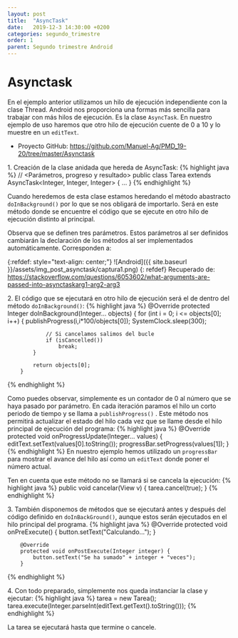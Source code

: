 ```yaml
---
layout: post
title:  "AsyncTask"
date:   2019-12-3 14:30:00 +0200
categories: segundo_trimestre
order: 1
parent: Segundo trimestre Android
---
```


# Asynctask

En el ejemplo anterior utilizamos un hilo de ejecución independiente con la clase Thread. Android nos proporciona una formas más sencilla para trabajar con más hilos de ejecución. Es la clase `AsyncTask`. En nuestro ejemplo de uso haremos que otro hilo de ejecución cuente de 0 a 10 y lo muestre en un `editText`.

* Proyecto GitHub: <https://github.com/Manuel-Ag/PMD_19-20/tree/master/Asynctask>

1\. Creación de la clase anidada que hereda de AsyncTask:
{% highlight java %}
    // <Parámetros, progreso y resultado>
    public class Tarea extends AsyncTask<Integer, Integer, Integer> {
        ...
    }
{% endhighlight %}

Cuando heredemos de esta clase estamos heredando el método abastracto `doInBackground()` por lo que se nos obligará de importarlo. Será en este método donde se encuentre el código que se ejecute en otro hilo de ejecución distinto al principal.

Observa que se definen tres parámetros. Estos parámetros al ser definidos cambiarán la declaración de los métodos al ser implementados automáticamente. Corresponden a:

{:refdef: style="text-align: center;"}
![Android]({{ site.baseurl }}/assets/img_post_asynctask/captura1.png)
{: refdef}
Recuperado de: <https://stackoverflow.com/questions/6053602/what-arguments-are-passed-into-asynctaskarg1-arg2-arg3>

2\. El código que se ejecutará en otro hilo de ejecución será el de dentro del método `doInBackground()`:
{% highlight java %}
        @Override
        protected Integer doInBackground(Integer... objects) {
            for (int i = 0; i <= objects[0]; i++) {
                publishProgress(i,i*100/objects[0]);
                SystemClock.sleep(300);

                // Si cancelamos salimos del bucle
                if (isCancelled())
                    break;
            }

            return objects[0];
        }
{% endhighlight %}

Como puedes observar, simplemente es un contador de 0 al número que se haya pasado por parámetro. En cada iteración paramos el hilo un corto periodo de tiempo y se llama a `publishProgress()` . Este método nos permitirá actualizar el estado del hilo cada vez que se llame desde el hilo principal de ejecución del programa:
{% highlight java %}
        @Override
        protected void onProgressUpdate(Integer... values) {
            editText.setText(values[0].toString());
            progressBar.setProgress(values[1]);
        }
{% endhighlight %}
En nuestro ejemplo hemos utilizado un `progressBar` para mostrar el avance del hilo así como un `editText` donde poner el número actual.


Ten en cuenta que este método no se llamará si se cancela la ejecución:
{% highlight java %}
    public void cancelar(View v) {
        tarea.cancel(true);
    }
{% endhighlight %}

3\. También disponemos de métodos que se ejecutará antes y después del código definido en `doInBackGround()`, aunque estos serán ejecutados en el hilo principal del programa.
{% highlight java %}
        @Override
        protected void onPreExecute() {
            button.setText("Calculando...");
        }

        @Override
        protected void onPostExecute(Integer integer) {
            button.setText("Se ha sumado" + integer + "veces");
        }
{% endhighlight %}

4\. Con todo preparado, simplemente nos queda instanciar la clase y ejecutar:
{% highlight java %}
        tarea = new Tarea();
        tarea.execute(Integer.parseInt(editText.getText().toString()));
{% endhighlight %}

La tarea se ejecutará hasta que termine o cancele.





